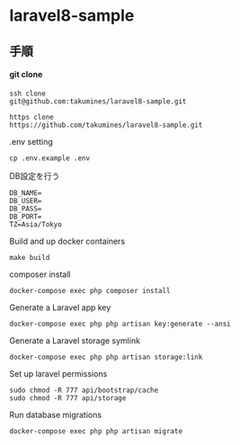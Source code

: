 # laravel8-sample

## 手順
#### git clone

```
ssh clone
git@github.com:takumines/laravel8-sample.git

https clone
https://github.com/takumines/laravel8-sample.git
```

.env setting
```
cp .env.example .env
```
DB設定を行う
```
DB_NAME=
DB_USER=
DB_PASS=
DB_PORT=
TZ=Asia/Tokyo
```
Build and up docker containers
```
make build
```
composer install
```
docker-compose exec php composer install
```
Generate a Laravel app key
```
docker-compose exec php php artisan key:generate --ansi
```
Generate a Laravel storage symlink
```
docker-compose exec php php artisan storage:link
```
Set up laravel permissions
```
sudo chmod -R 777 api/bootstrap/cache
sudo chmod -R 777 api/storage
```
Run database migrations
```
docker-compose exec php php artisan migrate
```
